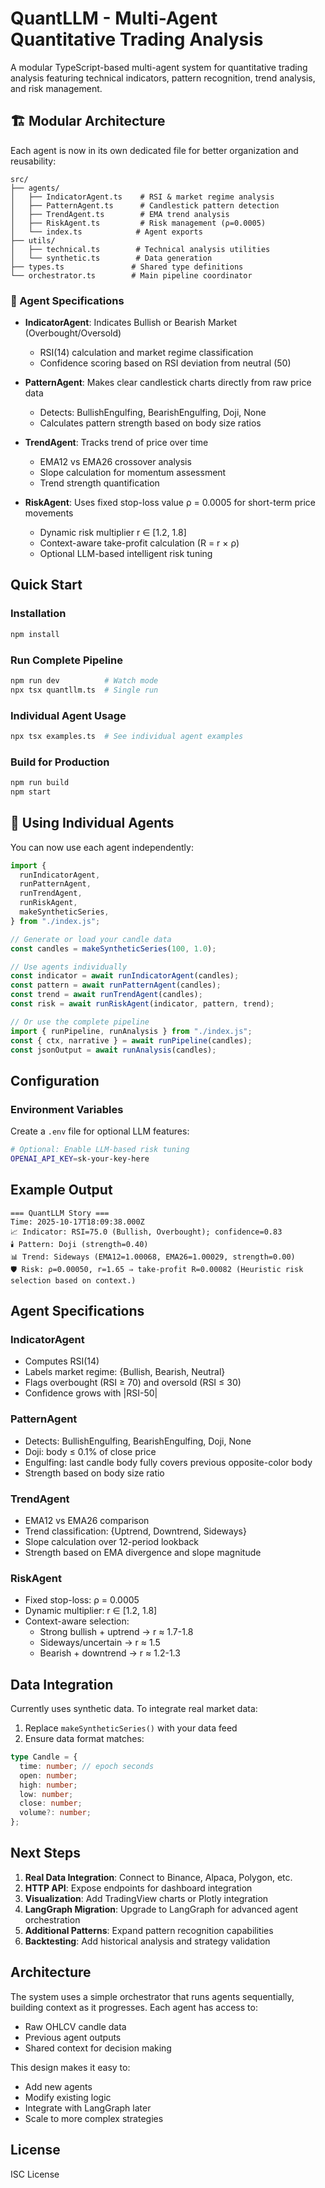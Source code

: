 # QuantLLM - Multi-Agent Quantitative Trading Analysis

A modular TypeScript-based multi-agent system for quantitative trading analysis featuring technical indicators, pattern recognition, trend analysis, and risk management.

## 🏗️ Modular Architecture

Each agent is now in its own dedicated file for better organization and reusability:

```
src/
├── agents/
│   ├── IndicatorAgent.ts    # RSI & market regime analysis
│   ├── PatternAgent.ts      # Candlestick pattern detection
│   ├── TrendAgent.ts        # EMA trend analysis
│   ├── RiskAgent.ts         # Risk management (ρ=0.0005)
│   └── index.ts            # Agent exports
├── utils/
│   ├── technical.ts        # Technical analysis utilities
│   └── synthetic.ts        # Data generation
├── types.ts               # Shared type definitions
└── orchestrator.ts        # Main pipeline coordinator
```

### 🤖 Agent Specifications

- **IndicatorAgent**: Indicates Bullish or Bearish Market (Overbought/Oversold)

  - RSI(14) calculation and market regime classification
  - Confidence scoring based on RSI deviation from neutral (50)

- **PatternAgent**: Makes clear candlestick charts directly from raw price data

  - Detects: BullishEngulfing, BearishEngulfing, Doji, None
  - Calculates pattern strength based on body size ratios

- **TrendAgent**: Tracks trend of price over time

  - EMA12 vs EMA26 crossover analysis
  - Slope calculation for momentum assessment
  - Trend strength quantification

- **RiskAgent**: Uses fixed stop-loss value ρ = 0.0005 for short-term price movements
  - Dynamic risk multiplier r ∈ [1.2, 1.8]
  - Context-aware take-profit calculation (R = r × ρ)
  - Optional LLM-based intelligent risk tuning

## Quick Start

### Installation

```bash
npm install
```

### Run Complete Pipeline

```bash
npm run dev          # Watch mode
npx tsx quantllm.ts  # Single run
```

### Individual Agent Usage

```bash
npx tsx examples.ts  # See individual agent examples
```

### Build for Production

```bash
npm run build
npm start
```

## 🔧 Using Individual Agents

You can now use each agent independently:

```typescript
import {
  runIndicatorAgent,
  runPatternAgent,
  runTrendAgent,
  runRiskAgent,
  makeSyntheticSeries,
} from "./index.js";

// Generate or load your candle data
const candles = makeSyntheticSeries(100, 1.0);

// Use agents individually
const indicator = await runIndicatorAgent(candles);
const pattern = await runPatternAgent(candles);
const trend = await runTrendAgent(candles);
const risk = await runRiskAgent(indicator, pattern, trend);

// Or use the complete pipeline
import { runPipeline, runAnalysis } from "./index.js";
const { ctx, narrative } = await runPipeline(candles);
const jsonOutput = await runAnalysis(candles);
```

## Configuration

### Environment Variables

Create a `.env` file for optional LLM features:

```bash
# Optional: Enable LLM-based risk tuning
OPENAI_API_KEY=sk-your-key-here
```

## Example Output

```
=== QuantLLM Story ===
Time: 2025-10-17T18:09:38.000Z
📈 Indicator: RSI=75.0 (Bullish, Overbought); confidence=0.83
🕯️ Pattern: Doji (strength=0.40)
📊 Trend: Sideways (EMA12=1.00068, EMA26=1.00029, strength=0.00)
🛡️ Risk: ρ=0.00050, r=1.65 ⇒ take-profit R=0.00082 (Heuristic risk selection based on context.)
```

## Agent Specifications

### IndicatorAgent

- Computes RSI(14)
- Labels market regime: {Bullish, Bearish, Neutral}
- Flags overbought (RSI ≥ 70) and oversold (RSI ≤ 30)
- Confidence grows with |RSI-50|

### PatternAgent

- Detects: BullishEngulfing, BearishEngulfing, Doji, None
- Doji: body ≤ 0.1% of close price
- Engulfing: last candle body fully covers previous opposite-color body
- Strength based on body size ratio

### TrendAgent

- EMA12 vs EMA26 comparison
- Trend classification: {Uptrend, Downtrend, Sideways}
- Slope calculation over 12-period lookback
- Strength based on EMA divergence and slope magnitude

### RiskAgent

- Fixed stop-loss: ρ = 0.0005
- Dynamic multiplier: r ∈ [1.2, 1.8]
- Context-aware selection:
  - Strong bullish + uptrend → r ≈ 1.7-1.8
  - Sideways/uncertain → r ≈ 1.5
  - Bearish + downtrend → r ≈ 1.2-1.3

## Data Integration

Currently uses synthetic data. To integrate real market data:

1. Replace `makeSyntheticSeries()` with your data feed
2. Ensure data format matches:

```typescript
type Candle = {
  time: number; // epoch seconds
  open: number;
  high: number;
  low: number;
  close: number;
  volume?: number;
};
```

## Next Steps

1. **Real Data Integration**: Connect to Binance, Alpaca, Polygon, etc.
2. **HTTP API**: Expose endpoints for dashboard integration
3. **Visualization**: Add TradingView charts or Plotly integration
4. **LangGraph Migration**: Upgrade to LangGraph for advanced agent orchestration
5. **Additional Patterns**: Expand pattern recognition capabilities
6. **Backtesting**: Add historical analysis and strategy validation

## Architecture

The system uses a simple orchestrator that runs agents sequentially, building context as it progresses. Each agent has access to:

- Raw OHLCV candle data
- Previous agent outputs
- Shared context for decision making

This design makes it easy to:

- Add new agents
- Modify existing logic
- Integrate with LangGraph later
- Scale to more complex strategies

## License

ISC License
